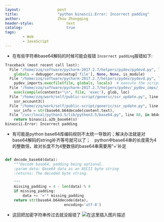 ```yaml
---
layout:					post
title:					"python binascii.Error: Incorrect padding"
author:					Zhou Zhongqing
header-style:				text
catalog:					true
tags:
		- Web
		- JavaScript
---
```

- 在有些字符串base64解码的时候可能会报错 `Incorrect padding`报错如下:

```python
Traceback (most recent call last):
  File "/home/zzq/software/pycharm-2017.2.7/helpers/pydev/pydevd.py", line 1599, in <module>
    globals = debugger.run(setup['file'], None, None, is_module)
  File "/home/zzq/software/pycharm-2017.2.7/helpers/pydev/pydevd.py", line 1026, in run
    pydev_imports.execfile(file, globals, locals)  # execute the script
  File "/home/zzq/software/pycharm-2017.2.7/helpers/pydev/_pydev_imps/_pydev_execfile.py", line 18, in execfile
    exec(compile(contents+"\n", file, 'exec'), glob, loc)
  File "/home/zzq/work/self/public-script/generic/ssr_update.py", line 156, in <module>
    ssr_account3()
  File "/home/zzq/work/self/public-script/generic/ssr_update.py", line 146, in ssr_account3
    ssr_info = str(base64.b64decode(content.text),
  File "/usr/local/python3.5/lib/python3.5/base64.py", line 88, in b64decode
    return binascii.a2b_base64(s)
binascii.Error: Incorrect padding
```
- 有可能是python base64库编码规则不太统一导致的；解决办法就是对base64解码的string补齐等号就可以了；　python中base64串的长度需为4的整数倍，故对长度不为4整数倍的base64串需要用"='补足

```python

def decode_base64(data):
    """Decode base64, padding being optional.
    :param data: Base64 data as an ASCII byte string
    :returns: The decoded byte string.

    """
    missing_padding = 4 - len(data) % 4
    if missing_padding:
        data += '='* missing_padding
    return str(base64.b64decode(data),
                           encoding='utf-8')
```
- 这回把加密字符串传过去就没报错了
![在这里插入图片描述](https://i-blog.csdnimg.cn/blog_migrate/4d68c3cc582db12a67360c760d60491f.png)
